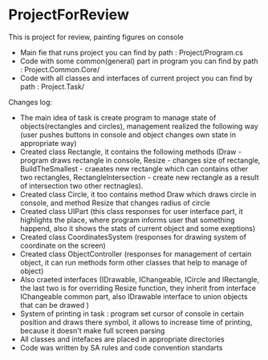 # ProjectForReview

This is project for review, painting figures on console
- Main fie that runs project you can find by path : Project/Program.cs
- Code with some common(general) part in program you can find by path : Project.Common.Core/
- Code with all classes and interfaces of current project you can find by path : Project.Task/


Changes log:
- The main idea of task is create program to manage state of objects(rectangles and circles), management realized the following way (user pushes buttons in console and object changes own state in appropriate way)
- Created class Rectangle, it contains the following methods (Draw - program draws rectangle in console, Resize - changes size of rectangle, BuildTheSmallest - craeates new rectangle which can contains other two rectangles, RectangleIntersection - create new rectangle as a result of intersection two other rectnagles).
- Created class Circle, it too contains method Draw which draws circle in console, and method Resize that changes radius of circle
- Created class UIPart (this class responses for user interface part, it highlights the place, where program informs user that something happend, also it shows the stats of current object and some exeptions)
- Created class CoordinatesSystem (responses for drawing system of coordinate on the screen)
- Created class ObjectController (responses for management of certain object, it can run methods form other classes that help to manage of object)
- Also craeted interfaces (IDrawable, IChangeable, ICircle and IRectangle, the last two is for overriding Resize function, they inherit from interface IChangeable common part, also IDrawable interface to union objects that can be drawed )
- System of printing in task : program set cursor of console in certain position and draws there symbol, it allows to increase time of printing, because it doesn't make full screen parsing
- All classes and intefaces are placed in appropriate directories
- Code was written by SA rules and code convention standarts

